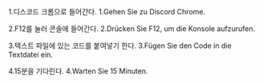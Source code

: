 1.디스코드 크롬으로 들어간다.
1.Gehen Sie zu Discord Chrome.

2.F12를 눌러 콘솔에 들어간다.
2.Drücken Sie F12, um die Konsole aufzurufen.

3.텍스트 파일에 있는 코드를 붙여넣기 한다.
3.Fügen Sie den Code in die Textdatei ein.

4.15분을 기다린다.
4.Warten Sie 15 Minuten.
